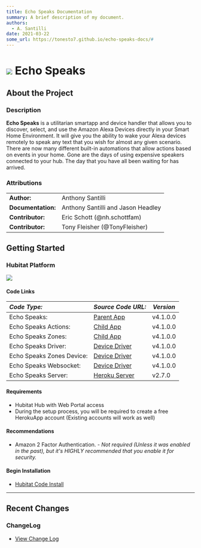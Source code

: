 ```yaml
---
title: Echo Speaks Documentation
summary: A brief description of my document.
authors:
  - A. Santilli
date: 2021-03-22
some_url: https://tonesto7.github.io/echo-speaks-docs/#
---
```


<h3 style="font-size: 30px;"><img style="vertical-align: middle;" src="img/EchoSpeaks.png"></img> Echo Speaks</h3>

## <h2 class="doc-head">About the Project</h2>

### <h3 class="doc-head">Description</h3>

 **Echo Speaks** is a utilitarian smartapp and device handler that allows you to discover, select, and use the Amazon Alexa Devices directly in your Smart Home Environment. It will give you the ability to wake your Alexa devices remotely to speak any text that you wish for almost any given scenario. There are now many different built-in automations that allow actions based on events in your home. Gone are the days of using expensive speakers connected to your hub. The day that you have all been waiting for has arrived.

### <h3 class="doc-head">Attributions</h3>

|                    |                                    |
| :----------------- | ---------------------------------- |
| **Author:**        | Anthony Santilli                   |
| **Documentation:** | Anthony Santilli and Jason Headley |
| **Contributor:**   | Eric Schott (@nh.schottfam)      |
| **Contributor:**   | Tony Fleisher (@TonyFleisher)      |

## <h2 class="doc-head">Getting Started</h2>

### <h3 class="doc-head">Hubitat Platform</h3>

![](./img/logos/he_logo_64.png)

#### <h4 class="doc-head">Code Links</h4>

| **_Code Type:_**                      | **_Source Code URL:_**                                                                                                                           | **_Version_** |
| :------------------------------------ | ------------------------------------------------------------------------------------------------------------------------------------------------ | ------------- |
| Echo Speaks:                          | [Parent App](https://raw.githubusercontent.com/tonesto7/echo-speaks/master/apps/echo-speaks.groovy)                                              | v4.1.0.0      |
| Echo Speaks Actions:                  | [Child App](https://raw.githubusercontent.com/tonesto7/echo-speaks/master/apps/echo-speaks-actions.groovy)                                       | v4.1.0.0      |
| Echo Speaks Zones:                    | [Child App](https://raw.githubusercontent.com/tonesto7/echo-speaks/master/apps/echo-speaks-zones.groovy)                                         | v4.1.0.0      |
| Echo Speaks Driver:                   | [Device Driver](https://raw.githubusercontent.com/tonesto7/echo-speaks/master/drivers/echo-speaks-device.groovy)                                 | v4.1.0.0      |
| Echo Speaks Zones Device:             | [Device Driver](https://raw.githubusercontent.com/tonesto7/echo-speaks/master/drivers/echo-speaks-zones-device.groovy)                           | v4.1.0.0      |
| Echo Speaks Websocket:                | [Device Driver](https://raw.githubusercontent.com/tonesto7/echo-speaks/master/drivers/echo-speaks-ws.groovy)                                     | v4.1.0.0      |
| Echo Speaks Server:                   | [Heroku Server](https://github.com/tonesto7/echo-speaks-server)                                                                                  | v2.7.0        |

#### <h4 class="doc-head">Requirements</h4>

- Hubitat Hub with Web Portal access
- During the setup process, you will be required to create a free HerokuApp account (Existing accounts will work as well)

#### <h4 class="doc-head">Recommendations</h4>

- Amazon 2 Factor Authentication. - _Not required (Unless it was enabled in the past), but it's HIGHLY recommended that you enable it for security._

#### <h4 class="doc-head">Begin Installation</h4>

- [Hubitat Code Install](/hubitat/installation/types)

---

## <h2 class="doc-head">Recent Changes</h2>

### <h3 class="doc-head">ChangeLog</h3>

- [View Change Log](https://raw.githubusercontent.com/tonesto7/echo-speaks/master/resources/changelog.txt)
